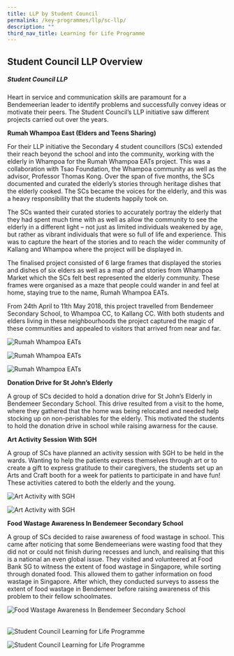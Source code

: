 ```yaml
---
title: LLP by Student Council
permalink: /key-programmes/llp/sc-llp/
description: ""
third_nav_title: Learning for Life Programme
---
```

## **Student Council LLP Overview**

##### **Student Council LLP**

Heart in service and communication skills are paramount for a Bendemeerian leader to identify problems and successfully convey ideas or motivate their peers. The Student Council’s LLP initiative saw different projects carried out over the years.

**Rumah Whampoa East (Elders and Teens Sharing)**

For their LLP initiative the Secondary 4 student councillors (SCs) extended their reach beyond the school and into the community, working with the elderly in Whampoa for the Rumah Whampoa EATs project. This was a collaboration with Tsao Foundation, the Whampoa community as well as the advisor, Professor Thomas Kong. Over the span of five months, the SCs documented and curated the elderly’s stories through heritage dishes that the elderly cooked. The SCs became the voices for the elderly, and this was a heavy responsibility that the students happily took on.

The SCs wanted their curated stories to accurately portray the elderly that they had spent much time with as well as allow the community to see the elderly in a different light – not just as limited individuals weakened by age, but rather as vibrant individuals that were so full of life and experience. This was to capture the heart of the stories and to reach the wider community of Kallang and Whampoa where the project will be displayed in.

The finalised project consisted of 6 large frames that displayed the stories and dishes of six elders as well as a map of and stories from Whampoa Market which the SCs felt best represented the elderly community. These frames were organised as a maze that people could wander in and feel at home, staying true to the name, Rumah Whampoa EATs.

From 24th April to 11th May 2018, this project travelled from Bendemeer Secondary School, to Whampoa CC, to Kallang CC. With both students and elders living in these neighbourhoods the project captured the magic of these communities and appealed to visitors that arrived from near and far.

![Rumah Whampoa EATs](/images/Keyprogrammes/llp-whampoaeats-01.jpg)

![Rumah Whampoa EATs](/images/Keyprogrammes/llp-whampoaeats-02.jpg)

![Rumah Whampoa EATs](/images/Keyprogrammes/llp-whampoaeats-03.jpg)

**Donation Drive for St John’s Elderly**

A group of SCs decided to hold a donation drive for St John’s Elderly in Bendemeer Secondary School. This drive resulted from a visit to the home, where they gathered that the home was being relocated and needed help stocking up on non-perishables for the elderly. This motivated the students to hold the donation drive in school while raising awarness for the cause.

**Art Activity Session With SGH**

A group of SCs have planned an activity session with SGH to be held in the wards. Wanting to help the patients express themselves through art or to create a gift to express gratitude to their caregivers, the students set up an Arts and Craft booth for a week for patients to participate in and have fun! These activities catered to both the elderly and the young.

![Art Activity with SGH](/images/Keyprogrammes/llp-sgh-01.jpg)

![Art Activity with SGH](/images/Keyprogrammes/llp-sgh-02.jpg)

**Food Wastage Awareness In Bendemeer Secondary School**

A group of SCs decided to raise awareness of food wastage in school. This came after noticing that some Bendemeerians were wasting food that they did not or could not finish during recesses and lunch, and realising that this is a national an even global issue. They visited and volunteered at Food Bank SG to witness the extent of food wastage in Singapore, while sorting through donated food. This allowed them to gather information on food wastage in Singapore. After which, they conducted surveys to assess the extent of food wastage in Bendemeer before raising awareness of this problem to their fellow schoolmates.



![Food Wastage Awareness In Bendemeer Secondary School](/images/Keyprogrammes/llp-sc-Food%20Wastage%20Awareness%20In%20Bendemeer%20Secondary%20School%202.jpg)

|||
|-|-|

![Student Council Learning for Life Programme](/images/Keyprogrammes/llpsc-01.jpeg)

![Student Council Learning for Life Programme](/images/Keyprogrammes/llpsc-02.jpeg)